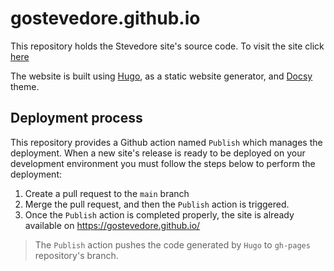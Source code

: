 # gostevedore.github.io

This repository holds the Stevedore site's source code. To visit the site click [here](https://gostevedore.github.io/)

The website is built using [Hugo](https://gohugo.io/), as a static website generator, and [Docsy](https://www.docsy.dev/) theme.

## Deployment process
This repository provides a Github action named `Publish` which manages the deployment.
When a new site's release is ready to be deployed on your development environment you must follow the steps below to perform the deployment:

1) Create a pull request to the `main` branch
2) Merge the pull request, and then the `Publish` action is triggered.
3) Once the `Publish` action is completed properly, the site is already available on https://gostevedore.github.io/
> The `Publish` action pushes the code generated by `Hugo` to `gh-pages` repository's branch.
